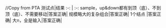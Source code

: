 //Copy from PTA
测试点|结果
:-: | :-: 
sample，up&down都有到顶（底）、不到顶（底）、不需要移动|答案正确|
规模略大的复杂组合|答案正确|
1个结点 |答案正确|
大n，全是输入|答案正确|